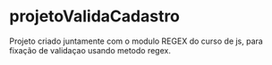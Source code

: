 # projetoValidaCadastro
Projeto criado juntamente com o modulo REGEX do curso de js, para fixação de validaçao usando metodo regex.
